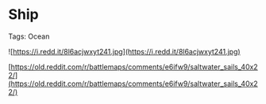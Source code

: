 # Ship

Tags: Ocean

![https://i.redd.it/8l6acjwxyt241.jpg](https://i.redd.it/8l6acjwxyt241.jpg)

[https://old.reddit.com/r/battlemaps/comments/e6ifw9/saltwater_sails_40x22/](https://old.reddit.com/r/battlemaps/comments/e6ifw9/saltwater_sails_40x22/)